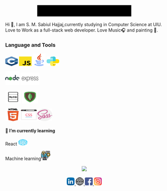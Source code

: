

<div align="center" width="50">
    <img src="https://github.com/SabiulSabit/SabiulSabit/blob/master/gif/hello.gif" width="300" />
</div>


Hi :green_heart:, I am S. M. Sabiul Hajjaj,currently studying in Computer Science at UIU. Love to Work as a full-stack web developer. 
Love Music:headphones: and painting :art:.

### Language and Tools
  

<img alt="C/C++"  width="40px" height="30px" src="https://raw.githubusercontent.com/SabiulSabit/SabiulSabit/master/img/cplus.svg" /> <img  alt="JavaScript"   width="40px" height="30px" src="https://raw.githubusercontent.com/SabiulSabit/SabiulSabit/master/img/js.svg" />  <img  alt="Java"  width="40px" height="40px" src="https://raw.githubusercontent.com/SabiulSabit/SabiulSabit/master/img/java.svg" />  <img  alt="Python"  width="40px" height="30px" src="https://raw.githubusercontent.com/SabiulSabit/SabiulSabit/master/img/python.svg" />  

<img alt="node.js"  width="45px" height="45px" src="https://raw.githubusercontent.com/SabiulSabit/SabiulSabit/master/img/nodejs.png" /> <img alt="Express.js" width="60px" height="40px" src="https://raw.githubusercontent.com/SabiulSabit/SabiulSabit/master/img/express.svg" /> 
</div>

<img alt="MySQL"  width="50px" height="40px" src="https://raw.githubusercontent.com/SabiulSabit/SabiulSabit/master/img/mysql.png" /> <img alt="MongoDB" width="50px" height="40px" src="https://github.com/SabiulSabit/SabiulSabit/blob/master/img/mongodb.png?raw=true" />

<img alt="HTML"  width="50px" height="40px" src="https://raw.githubusercontent.com/SabiulSabit/SabiulSabit/master/img/html5.svg" /><img alt="CSS" width="50px" height="40px" src="https://raw.githubusercontent.com/SabiulSabit/SabiulSabit/master/img/browser.svg" /><img alt="SASS" width="50px" height="40px" src="https://raw.githubusercontent.com/SabiulSabit/SabiulSabit/master/img/sass.svg" />   


   


#### 🌱 I’m currently learning 
React <img alt="React"  width="30px" height="20px" src="https://raw.githubusercontent.com/SabiulSabit/SabiulSabit/master/img/react.svg" />

Machine learning<img alt="HTML"  width="30px" height="30px" src="https://raw.githubusercontent.com/SabiulSabit/SabiulSabit/master/img/machine-learning.svg" />
    

<div align="center">
    
   <image align="center" src="https://github-readme-stats.vercel.app/api?username=sabiulsabit&show_icons=true"> 
       
</div>   
    

####

<div align="center">
  
  <a href="https://www.linkedin.com/in/sabiulsabit13/" target="_blank">
    <img src="https://raw.githubusercontent.com/SabiulSabit/SabiulSabit/master/img/linkedin.svg" alt="LinkedIn" width="25">
  </a>  <a href="http://www.codetohaven.com/" target="_blank">
    <img src="https://raw.githubusercontent.com/SabiulSabit/SabiulSabit/master/img/www.svg" alt="Facebook" width="25">
  </a>   <a href="https://www.facebook.com/sabit.syed.5" target="_blank">
    <img src="https://raw.githubusercontent.com/SabiulSabit/SabiulSabit/master/img/facebook.svg" alt="Facebook" width="25">
  </a><a href="https://www.instagram.com/sabiul_sabit/" target="_blank">
    <img src="https://raw.githubusercontent.com/SabiulSabit/SabiulSabit/master/img/instagram.svg" alt="Facebook" width="25">
  </a>
  
</div>
 
